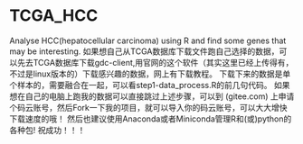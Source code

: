# TCGA_HCC
Analyse HCC(hepatocellular carcinoma) using R and find some genes that may be interesting.
如果想自己从TCGA数据库下载文件跑自己选择的数据，可以先去TCGA数据库下载gdc-client,用官网的这个软件（其实这里已经上传得有，不过是linux版本的）下载感兴趣的数据，网上有下载教程。
下载下来的数据是单个样本的，需要融合在一起，可以看step1-data_process.R的前几句代码。
如果想在自己的电脑上跑我的数据可以直接跳过上述步骤，可以到 (gitee.com) 上申请个码云账号，然后Fork一下我的项目，就可以导入你的码云账号，可以大大增快下载速度的哦！
然后也建议使用Anaconda或者Miniconda管理R和(或)python的各种包!
祝成功！！！
